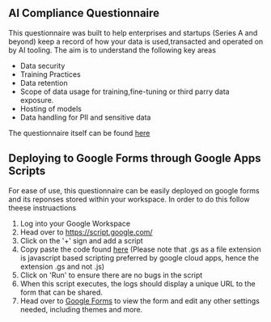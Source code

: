 ## AI Compliance Questionnaire

This questionnaire was built to help enterprises and startups (Series A and beyond) keep a record of how your data is used,transacted and operated on by AI tooling. The aim is to understand the following key areas

- Data security
- Training Practices
- Data retention
- Scope of data usage for training,fine-tuning or third parry data exposure.
- Hosting of models
- Data handling for PII and sensitive data

The questionnaire itself can be found [here](questionnaire.md)

## Deploying to Google Forms through Google Apps Scripts 

For ease of use, this questionnaire can be easily deployed on google forms and its reponses stored within your workspace. In order to do this follow theese instruactions

1. Log into your Google Workspace
2. Head over to https://script.google.com/
3. Click on the '+' sign and add a script
4. Copy paste the code found [here](googleFormsAIQuestionnaire.gs) (Please note that .gs as a file extension is javascript based scripting preferred by google cloud apps, hence the extension .gs and not .js) 
5. Click on 'Run' to ensure there are no bugs in the script
6. When this script executes, the logs should display a unique URL to the form that can be shared.
7. Head over to [Google Forms](docs.google.com/forms) to view the form and edit any other settings needed, including themes and more. 

